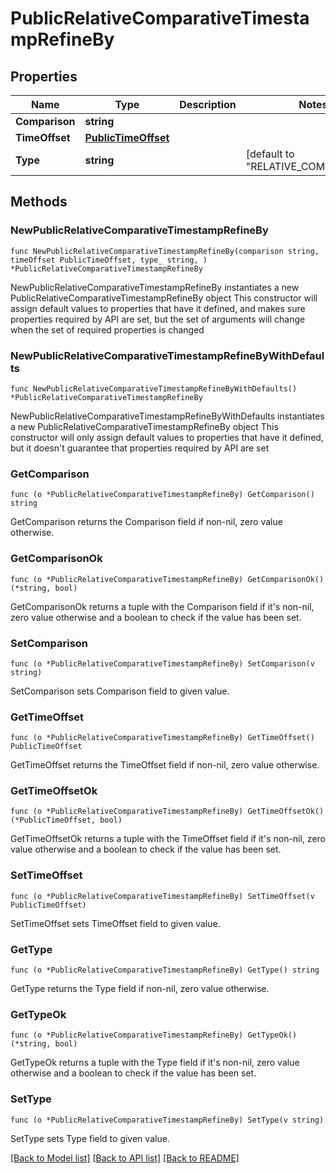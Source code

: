 # PublicRelativeComparativeTimestampRefineBy

## Properties

Name | Type | Description | Notes
------------ | ------------- | ------------- | -------------
**Comparison** | **string** |  | 
**TimeOffset** | [**PublicTimeOffset**](PublicTimeOffset.md) |  | 
**Type** | **string** |  | [default to "RELATIVE_COMPARATIVE"]

## Methods

### NewPublicRelativeComparativeTimestampRefineBy

`func NewPublicRelativeComparativeTimestampRefineBy(comparison string, timeOffset PublicTimeOffset, type_ string, ) *PublicRelativeComparativeTimestampRefineBy`

NewPublicRelativeComparativeTimestampRefineBy instantiates a new PublicRelativeComparativeTimestampRefineBy object
This constructor will assign default values to properties that have it defined,
and makes sure properties required by API are set, but the set of arguments
will change when the set of required properties is changed

### NewPublicRelativeComparativeTimestampRefineByWithDefaults

`func NewPublicRelativeComparativeTimestampRefineByWithDefaults() *PublicRelativeComparativeTimestampRefineBy`

NewPublicRelativeComparativeTimestampRefineByWithDefaults instantiates a new PublicRelativeComparativeTimestampRefineBy object
This constructor will only assign default values to properties that have it defined,
but it doesn't guarantee that properties required by API are set

### GetComparison

`func (o *PublicRelativeComparativeTimestampRefineBy) GetComparison() string`

GetComparison returns the Comparison field if non-nil, zero value otherwise.

### GetComparisonOk

`func (o *PublicRelativeComparativeTimestampRefineBy) GetComparisonOk() (*string, bool)`

GetComparisonOk returns a tuple with the Comparison field if it's non-nil, zero value otherwise
and a boolean to check if the value has been set.

### SetComparison

`func (o *PublicRelativeComparativeTimestampRefineBy) SetComparison(v string)`

SetComparison sets Comparison field to given value.


### GetTimeOffset

`func (o *PublicRelativeComparativeTimestampRefineBy) GetTimeOffset() PublicTimeOffset`

GetTimeOffset returns the TimeOffset field if non-nil, zero value otherwise.

### GetTimeOffsetOk

`func (o *PublicRelativeComparativeTimestampRefineBy) GetTimeOffsetOk() (*PublicTimeOffset, bool)`

GetTimeOffsetOk returns a tuple with the TimeOffset field if it's non-nil, zero value otherwise
and a boolean to check if the value has been set.

### SetTimeOffset

`func (o *PublicRelativeComparativeTimestampRefineBy) SetTimeOffset(v PublicTimeOffset)`

SetTimeOffset sets TimeOffset field to given value.


### GetType

`func (o *PublicRelativeComparativeTimestampRefineBy) GetType() string`

GetType returns the Type field if non-nil, zero value otherwise.

### GetTypeOk

`func (o *PublicRelativeComparativeTimestampRefineBy) GetTypeOk() (*string, bool)`

GetTypeOk returns a tuple with the Type field if it's non-nil, zero value otherwise
and a boolean to check if the value has been set.

### SetType

`func (o *PublicRelativeComparativeTimestampRefineBy) SetType(v string)`

SetType sets Type field to given value.



[[Back to Model list]](../README.md#documentation-for-models) [[Back to API list]](../README.md#documentation-for-api-endpoints) [[Back to README]](../README.md)


